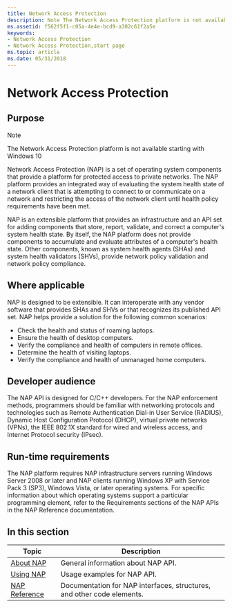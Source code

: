 ```yaml
---
title: Network Access Protection
description: Note The Network Access Protection platform is not available starting with Windows 10 Network Access Protection (NAP) is a set of operating system components that provide a platform for protected access to private networks.
ms.assetid: f562f5f1-c05a-4e4e-bcd9-a302c61f2a5e
keywords:
- Network Access Protection
- Network Access Protection,start page
ms.topic: article
ms.date: 05/31/2018
---
```


# Network Access Protection

## Purpose

> [!Note]  
> The Network Access Protection platform is not available starting with Windows 10

 

Network Access Protection (NAP) is a set of operating system components that provide a platform for protected access to private networks. The NAP platform provides an integrated way of evaluating the system health state of a network client that is attempting to connect to or communicate on a network and restricting the access of the network client until health policy requirements have been met.

NAP is an extensible platform that provides an infrastructure and an API set for adding components that store, report, validate, and correct a computer's system health state. By itself, the NAP platform does not provide components to accumulate and evaluate attributes of a computer's health state. Other components, known as system health agents (SHAs) and system health validators (SHVs), provide network policy validation and network policy compliance.

## Where applicable

NAP is designed to be extensible. It can interoperate with any vendor software that provides SHAs and SHVs or that recognizes its published API set. NAP helps provide a solution for the following common scenarios:

-   Check the health and status of roaming laptops.
-   Ensure the health of desktop computers.
-   Verify the compliance and health of computers in remote offices.
-   Determine the health of visiting laptops.
-   Verify the compliance and health of unmanaged home computers.

## Developer audience

The NAP API is designed for C/C++ developers. For the NAP enforcement methods, programmers should be familiar with networking protocols and technologies such as Remote Authentication Dial-in User Service (RADIUS), Dynamic Host Configuration Protocol (DHCP), virtual private networks (VPNs), the IEEE 802.1X standard for wired and wireless access, and Internet Protocol security (IPsec).

## Run-time requirements

The NAP platform requires NAP infrastructure servers running Windows Server 2008 or later and NAP clients running Windows XP with Service Pack 3 (SP3), Windows Vista, or later operating systems. For specific information about which operating systems support a particular programming element, refer to the Requirements sections of the NAP APIs in the NAP Reference documentation.

## In this section



| Topic                                         | Description                                                                       |
|-----------------------------------------------|-----------------------------------------------------------------------------------|
| [About NAP](about-nap.md)<br/>         | General information about NAP API.<br/>                                     |
| [Using NAP](using-nap.md)<br/>         | Usage examples for NAP API.<br/>                                            |
| [NAP Reference](nap-reference.md)<br/> | Documentation for NAP interfaces, structures, and other code elements.<br/> |



 

 

 





